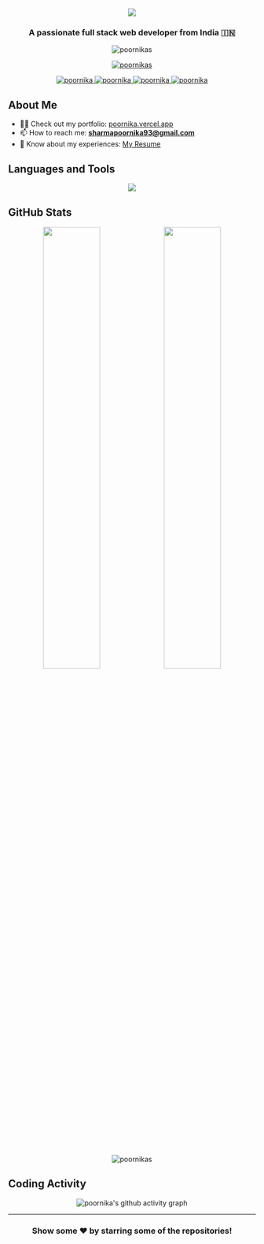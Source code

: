 <h1 align="center">
  <img src="https://readme-typing-svg.herokuapp.com/?lines=Hello,+There!+👋;This+is+Poornika+Sharma....;Nice+to+meet+you!&center=true&size=30">
</h1>

<h3 align="center">A passionate full stack web developer from India 🇮🇳</h3>

<p align="center">
  <img src="https://komarev.com/ghpvc/?username=poornikas&label=Profile%20views&color=0e75b6&style=flat" alt="poornikas" />
</p>

<p align="center">
  <a href="https://github.com/ryo-ma/github-profile-trophy">
    <img src="https://github-profile-trophy.vercel.app/?username=poornikas&theme=dracula&column=7" alt="poornikas" />
  </a>
</p>

<p align="center">
  <a href="poornika.vercel.app" target="_blank">
    <img src="https://img.shields.io/badge/Website-DC143C?style=for-the-badge&logo=medium&logoColor=white" alt="poornika" />
  </a>
  <a href="https://linkedin.com/in/poornikas" target="_blank">
    <img src="https://img.shields.io/badge/LinkedIn-0077B5?style=for-the-badge&logo=linkedin&logoColor=white" alt="poornika"/>
  </a>
  <a href="https://instagram.com/poornika416" target="_blank">
    <img src="https://img.shields.io/badge/Instagram-fe4164?style=for-the-badge&logo=instagram&logoColor=white" alt="poornika" />
  </a> 
  <a href="https://www.hackerrank.com/poornikawork10" target="_blank">
    <img src="https://img.shields.io/badge/HackerRank-00EA64?style=for-the-badge&logo=hackerrank&logoColor=white" alt="poornika"/>
  </a>
</p>

## About Me

- 👨‍💻 Check out my portfolio: [poornika.vercel.app](https://poornika.vercel.app)
- 📫 How to reach me: **sharmapoornika93@gmail.com**
- 📄 Know about my experiences: [My Resume](https://tinyurl.com/mrymt6ms)

## Languages and Tools

<p align="center">
  <img src="https://skillicons.dev/icons?i=bootstrap,c,cpp,css,express,figma,git,html,java,js,matlab,mysql,nodejs,py,react&perline=5" />
</p>

## GitHub Stats

<p align="center">
  <img width="48%" src="https://github-readme-stats.vercel.app/api?username=poornikas&show_icons=true&theme=radical" />
  <img width="48%" src="https://github-readme-streak-stats.herokuapp.com/?user=poornikas&theme=radical" />
</p>

<p align="center">
  <img src="https://github-readme-stats.vercel.app/api/top-langs/?username=poornikas&theme=radical&layout=compact" alt="poornikas" />
</p>

## Coding Activity

<p align="center">
  <img src="https://github-readme-activity-graph.vercel.app/graph?username=poornikas&theme=redical&hide_border=true" alt="poornika's github activity graph" />
</p>

---

<h3 align="center">
  Show some ❤️ by starring some of the repositories!
</h3>
